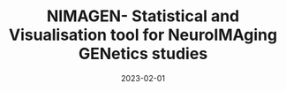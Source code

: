 ---
title: NIMAGEN- Statistical and Visualisation tool for NeuroIMAging GENetics studies
tags: [Python, package, library]
image: https://github.com/lehai-ml/nimagen/raw/main/images/brainmaps.png
external_url: https://github.com/lehai-ml/nimagen
date: 2023-02-01
pinned: true
type: project
---